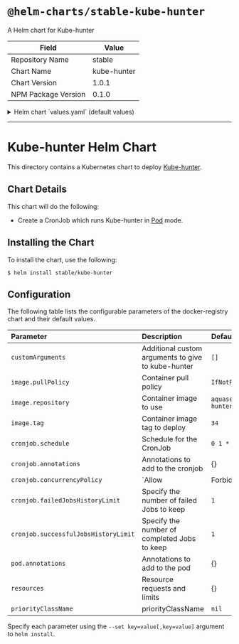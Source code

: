 # `@helm-charts/stable-kube-hunter`

A Helm chart for Kube-hunter

| Field               | Value       |
| ------------------- | ----------- |
| Repository Name     | stable      |
| Chart Name          | kube-hunter |
| Chart Version       | 1.0.1       |
| NPM Package Version | 0.1.0       |

<details>

<summary>Helm chart `values.yaml` (default values)</summary>

```yaml
# D:efault values for elasticsearch-curator.
# This is a YAML-formatted file.
# Declare variables to be passed into your templates.

cronjob:
  # At 01:00 every day
  schedule: '0 1 * * *'
  annotations: {}
  concurrencyPolicy: 'Forbid'
  failedJobsHistoryLimit: '1'
  successfulJobsHistoryLimit: '1'

customArguments: []

pod:
  annotations: {}

image:
  repository: aquasec/kube-hunter
  tag: 34
  pullPolicy: IfNotPresent

resources:
  {}
  # We usually recommend not to specify default resources and to leave this as a conscious
  # choice for the user. This also increases chances charts run on environments with little
  # resources, such as Minikube. If you do want to specify resources, uncomment the following
  # lines, adjust them as necessary, and remove the curly braces after 'resources:'.
  # limits:
  #  cpu: 100m
  #  memory: 128Mi
  # requests:
  #  cpu: 100m
  #  memory: 128Mi

priorityClassName: ''
```

</details>

---

# Kube-hunter Helm Chart

This directory contains a Kubernetes chart to deploy [Kube-hunter](https://github.com/aquasecurity/kube-hunter).

## Chart Details

This chart will do the following:

- Create a CronJob which runs Kube-hunter in [Pod](https://github.com/aquasecurity/kube-hunter#pod) mode.

## Installing the Chart

To install the chart, use the following:

```console
$ helm install stable/kube-hunter
```

## Configuration

The following table lists the configurable parameters of the docker-registry chart and
their default values.

| Parameter                            | Description                                        | Default               |
| :----------------------------------- | :------------------------------------------------- | :-------------------- |
| `customArguments`                    | Additional custom arguments to give to kube-hunter | `[]`                  |
| `image.pullPolicy`                   | Container pull policy                              | `IfNotPresent`        |
| `image.repository`                   | Container image to use                             | `aquasec/kube-hunter` |
| `image.tag`                          | Container image tag to deploy                      | `34`                  |
| `cronjob.schedule`                   | Schedule for the CronJob                           | `0 1 * * *`           |
| `cronjob.annotations`                | Annotations to add to the cronjob                  | {}                    |
| `cronjob.concurrencyPolicy`          | `Allow|Forbid|Replace` concurrent jobs             | `Forbid`              |
| `cronjob.failedJobsHistoryLimit`     | Specify the number of failed Jobs to keep          | `1`                   |
| `cronjob.successfulJobsHistoryLimit` | Specify the number of completed Jobs to keep       | `1`                   |
| `pod.annotations`                    | Annotations to add to the pod                      | {}                    |
| `resources`                          | Resource requests and limits                       | {}                    |
| `priorityClassName`                  | priorityClassName                                  | `nil`                 |

Specify each parameter using the `--set key=value[,key=value]` argument to
`helm install`.
